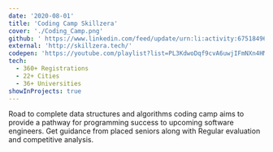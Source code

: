 ```yaml
---
date: '2020-08-01'
title: 'Coding Camp Skillzera'
cover: './Coding_Camp.png'
github: ' https://www.linkedin.com/feed/update/urn:li:activity:6751849693015285760'
external: 'http://skillzera.tech/'
codepen: 'https://youtube.com/playlist?list=PL3KdwoDqf9cvA6uwjIFmNXn4HMKAHFQy4'
tech:
  - 360+ Registrations
  - 22+ Cities
  - 36+ Universities
showInProjects: true
---
```

Road to complete data structures and algorithms coding camp aims to provide a pathway for programming success to upcoming software engineers. Get guidance from placed seniors along with Regular evaluation and competitive analysis.